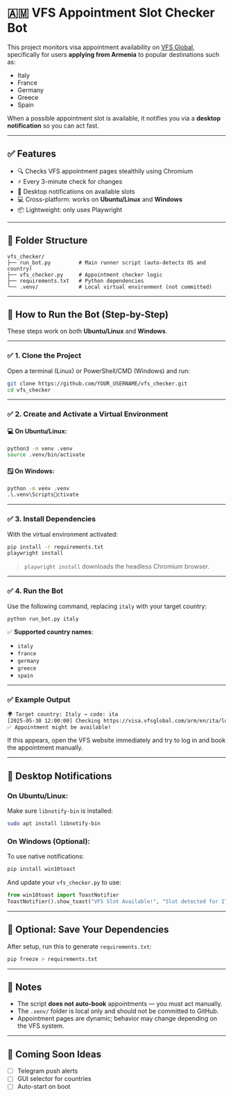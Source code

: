 # 🇦🇲 VFS Appointment Slot Checker Bot

This project monitors visa appointment availability on [VFS Global](https://www.vfsglobal.com), specifically for users **applying from Armenia** to popular destinations such as:

- Italy
- France
- Germany
- Greece
- Spain

When a possible appointment slot is available, it notifies you via a **desktop notification** so you can act fast.

---

## ✅ Features

- 🔍 Checks VFS appointment pages stealthily using Chromium
- ⚡ Every 3-minute check for changes
- 🔔 Desktop notifications on available slots
- 💻 Cross-platform: works on **Ubuntu/Linux** and **Windows**
- 📦 Lightweight: only uses Playwright

---

## 📁 Folder Structure

```
vfs_checker/
├── run_bot.py         # Main runner script (auto-detects OS and country)
├── vfs_checker.py     # Appointment checker logic
├── requirements.txt   # Python dependencies
└── .venv/             # Local virtual environment (not committed)
```

---

## 🔧 How to Run the Bot (Step-by-Step)

These steps work on both **Ubuntu/Linux** and **Windows**.

---

### ✅ 1. Clone the Project

Open a terminal (Linux) or PowerShell/CMD (Windows) and run:

```bash
git clone https://github.com/YOUR_USERNAME/vfs_checker.git
cd vfs_checker
```

---

### ✅ 2. Create and Activate a Virtual Environment

#### 💻 On Ubuntu/Linux:

```bash
python3 -m venv .venv
source .venv/bin/activate
```

#### 🪟 On Windows:

```cmd
python -m venv .venv
.\.venv\Scriptsctivate
```

---

### ✅ 3. Install Dependencies

With the virtual environment activated:

```bash
pip install -r requirements.txt
playwright install
```

> `playwright install` downloads the headless Chromium browser.

---

### ✅ 4. Run the Bot

Use the following command, replacing `italy` with your target country:

```bash
python run_bot.py italy
```

✅ **Supported country names**:
- `italy`
- `france`
- `germany`
- `greece`
- `spain`

---

### ✅ Example Output

```bash
🌍 Target country: Italy → code: ita
[2025-05-30 12:00:00] Checking https://visa.vfsglobal.com/arm/en/ita/login
✅ Appointment might be available!
```

If this appears, open the VFS website immediately and try to log in and book the appointment manually.

---

## 🔔 Desktop Notifications

### On Ubuntu/Linux:
Make sure `libnotify-bin` is installed:
```bash
sudo apt install libnotify-bin
```

### On Windows (Optional):
To use native notifications:
```bash
pip install win10toast
```
And update your `vfs_checker.py` to use:

```python
from win10toast import ToastNotifier
ToastNotifier().show_toast("VFS Slot Available!", "Slot detected for ITA!", duration=10)
```

---

## 📝 Optional: Save Your Dependencies

After setup, run this to generate `requirements.txt`:
```bash
pip freeze > requirements.txt
```

---

## 🧠 Notes

- The script **does not auto-book** appointments — you must act manually.
- The `.venv/` folder is local only and should not be committed to GitHub.
- Appointment pages are dynamic; behavior may change depending on the VFS system.

---

## 📌 Coming Soon Ideas

- [ ] Telegram push alerts
- [ ] GUI selector for countries
- [ ] Auto-start on boot
